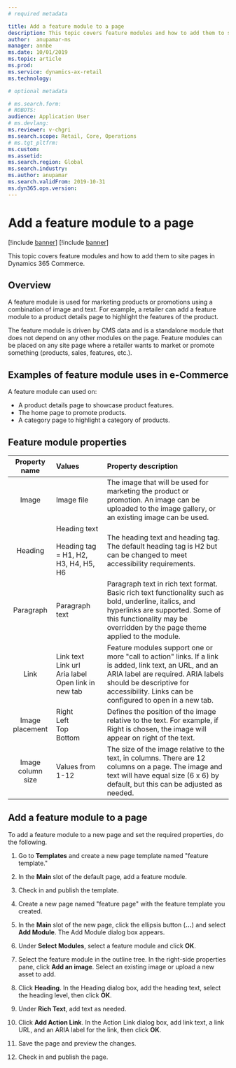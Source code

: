 ```yaml
---
# required metadata

title: Add a feature module to a page 
description: This topic covers feature modules and how to add them to site pages in Dynamics 365 Commerce.
author:  anupamar-ms
manager: annbe
ms.date: 10/01/2019
ms.topic: article
ms.prod: 
ms.service: dynamics-ax-retail
ms.technology: 

# optional metadata

# ms.search.form: 
# ROBOTS: 
audience: Application User
# ms.devlang: 
ms.reviewer: v-chgri
ms.search.scope: Retail, Core, Operations
# ms.tgt_pltfrm: 
ms.custom: 
ms.assetid: 
ms.search.region: Global
ms.search.industry: 
ms.author: anupamar
ms.search.validFrom: 2019-10-31
ms.dyn365.ops.version: 
---
```


# Add a feature module to a page 

[!include [banner](../includes/preview-banner.md)]
[!include [banner](../includes/banner.md)]

This topic covers feature modules and how to add them to site pages in Dynamics 365 Commerce.

## Overview

A feature module is used for marketing products or promotions using a combination of image and text. For example, a retailer can add a feature module to a product details page to highlight the features of the product. 

The feature module is driven by CMS data and is a standalone module that does not depend on any other modules on the page. Feature modules can be placed on any site page where a retailer wants to market or promote something (products, sales, features, etc.).

## Examples of feature module uses in e-Commerce

A feature module can used on:

- A product details page to showcase product features.
- The home page to promote products.
- A category page to highlight a category of products.

## Feature module properties

|   Property name   | Values                                                       | Property description                                         |
| :---------------: | :----------------------------------------------------------- | :----------------------------------------------------------- |
|       Image       | Image file                                                   | The image that will be used for marketing the product or promotion. An image can be uploaded to the image gallery, or an existing image can be used. |
|      Heading      | Heading text<br /><br />Heading tag = H1, H2, H3, H4, H5, H6 | The heading text and heading tag. The default heading tag is H2 but can be changed to meet accessibility requirements. |
|     Paragraph     | Paragraph text                                               | Paragraph text in rich text format. Basic rich text functionality such as bold, underline, italics, and hyperlinks are supported. Some of this functionality may be overridden by the page theme applied to the module. |
|       Link        | Link text<br />Link url<br />Aria label<br />Open link in new tab | Feature modules support one or more "call to action" links. If a link is added, link text, an URL, and an ARIA label are required. ARIA labels should be descriptive for   accessibility. Links can be configured to open in a new tab. |
|  Image placement  | Right<br />Left<br />Top<br />Bottom                         | Defines the position of the image relative to the text. For example, if Right is chosen, the image will appear on right of the text. |
| Image column size | Values from 1-12                                             | The size of the image relative to the text, in columns. There are 12 columns on a page. The image and text will have equal size (6 x 6) by default, but this can be adjusted as needed. |

## Add a feature module to a page 

To add a feature module to a new page and set the required properties, do the following. 

1. Go to **Templates** and create a new page template named "feature template."

1. In the **Main** slot of the default page, add a feature module. 

1. Check in and publish the template. 

1. Create a new page named "feature page" with the feature template you created.

1. In the **Main** slot of the new page, click the ellipsis button (**...**) and select **Add Module**. The Add Module dialog box appears.

1. Under **Select Modules**, select a feature module and click **OK**.

1. Select the feature module in the outline tree. In the right-side properties pane, click **Add an image**. Select an existing image or upload a new asset to add. 

1. Click **Heading**. In the Heading dialog box, add the heading text, select the heading level, then click **OK**.

1. Under **Rich Text**, add text as needed.

1. Click **Add Action Link**. In the Action Link dialog box, add link text, a link URL, and an ARIA label for the link, then click **OK**.

1. Save the page and preview the changes.

1. Check in and publish the page.
